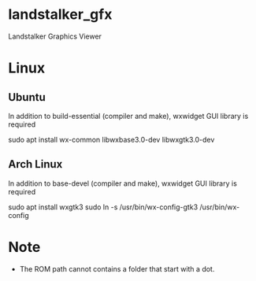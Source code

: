 # landstalker_gfx
Landstalker Graphics Viewer

# Linux

## Ubuntu

In addition to build-essential (compiler and make), wxwidget GUI library is required

 sudo apt install wx-common libwxbase3.0-dev libwxgtk3.0-dev

## Arch Linux

In addition to base-devel (compiler and make), wxwidget GUI library is required

 sudo apt install wxgtk3
 sudo ln -s /usr/bin/wx-config-gtk3 /usr/bin/wx-config

# Note

* The ROM path cannot contains a folder that start with a dot.